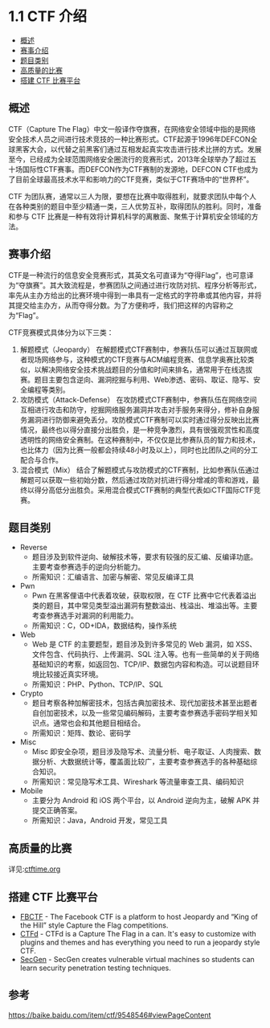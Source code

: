 # 1.1 CTF 介绍

- [概述](#概述)
- [赛事介绍](#赛事介绍)
- [题目类别](#题目类别)
- [高质量的比赛](#高质量的比赛)
- [搭建 CTF 比赛平台](#搭建-ctf-比赛平台)


## 概述
CTF（Capture The Flag）中文一般译作夺旗赛，在网络安全领域中指的是网络安全技术人员之间进行技术竞技的一种比赛形式。CTF起源于1996年DEFCON全球黑客大会，以代替之前黑客们通过互相发起真实攻击进行技术比拼的方式。发展至今，已经成为全球范围网络安全圈流行的竞赛形式，2013年全球举办了超过五十场国际性CTF赛事。而DEFCON作为CTF赛制的发源地，DEFCON CTF也成为了目前全球最高技术水平和影响力的CTF竞赛，类似于CTF赛场中的“世界杯”。

CTF 为团队赛，通常以三人为限，要想在比赛中取得胜利，就要求团队中每个人在各种类别的题目中至少精通一类，三人优势互补，取得团队的胜利。同时，准备和参与 CTF 比赛是一种有效将计算机科学的离散面、聚焦于计算机安全领域的方法。


## 赛事介绍
CTF是一种流行的信息安全竞赛形式，其英文名可直译为“夺得Flag”，也可意译为“夺旗赛”。其大致流程是，参赛团队之间通过进行攻防对抗、程序分析等形式，率先从主办方给出的比赛环境中得到一串具有一定格式的字符串或其他内容，并将其提交给主办方，从而夺得分数。为了方便称呼，我们把这样的内容称之为“Flag”。

CTF竞赛模式具体分为以下三类：
1. 解题模式（Jeopardy）
在解题模式CTF赛制中，参赛队伍可以通过互联网或者现场网络参与，这种模式的CTF竞赛与ACM编程竞赛、信息学奥赛比较类似，以解决网络安全技术挑战题目的分值和时间来排名，通常用于在线选拔赛。题目主要包含逆向、漏洞挖掘与利用、Web渗透、密码、取证、隐写、安全编程等类别。
2. 攻防模式（Attack-Defense）
在攻防模式CTF赛制中，参赛队伍在网络空间互相进行攻击和防守，挖掘网络服务漏洞并攻击对手服务来得分，修补自身服务漏洞进行防御来避免丢分。攻防模式CTF赛制可以实时通过得分反映出比赛情况，最终也以得分直接分出胜负，是一种竞争激烈，具有很强观赏性和高度透明性的网络安全赛制。在这种赛制中，不仅仅是比参赛队员的智力和技术，也比体力（因为比赛一般都会持续48小时及以上），同时也比团队之间的分工配合与合作。
3. 混合模式（Mix）
结合了解题模式与攻防模式的CTF赛制，比如参赛队伍通过解题可以获取一些初始分数，然后通过攻防对抗进行得分增减的零和游戏，最终以得分高低分出胜负。采用混合模式CTF赛制的典型代表如iCTF国际CTF竞赛。


## 题目类别
- Reverse
  - 题目涉及到软件逆向、破解技术等，要求有较强的反汇编、反编译功底。主要考查参赛选手的逆向分析能力。
  - 所需知识：汇编语言、加密与解密、常见反编译工具
- Pwn
  - Pwn 在黑客俚语中代表着攻破，获取权限，在 CTF 比赛中它代表着溢出类的题目，其中常见类型溢出漏洞有整数溢出、栈溢出、堆溢出等。主要考查参赛选手对漏洞的利用能力。
  - 所需知识：C，OD+IDA，数据结构，操作系统
- Web
  - Web 是 CTF 的主要题型，题目涉及到许多常见的 Web 漏洞，如 XSS、文件包含、代码执行、上传漏洞、SQL 注入等。也有一些简单的关于网络基础知识的考察，如返回包、TCP/IP、数据包内容和构造。可以说题目环境比较接近真实环境。
  - 所需知识：PHP、Python、TCP/IP、SQL
- Crypto
  - 题目考察各种加解密技术，包括古典加密技术、现代加密技术甚至出题者自创加密技术，以及一些常见编码解码，主要考查参赛选手密码学相关知识点。通常也会和其他题目相结合。
  - 所需知识：矩阵、数论、密码学
- Misc
  - Misc 即安全杂项，题目涉及隐写术、流量分析、电子取证、人肉搜索、数据分析、大数据统计等，覆盖面比较广，主要考查参赛选手的各种基础综合知识。
  - 所需知识：常见隐写术工具、Wireshark 等流量审查工具、编码知识
- Mobile
  - 主要分为 Android 和 iOS 两个平台，以 Android 逆向为主，破解 APK 并提交正确答案。
  - 所需知识：Java，Android 开发，常见工具


## 高质量的比赛
详见:[ctftime.org](http://www.ctftime.org)


## 搭建 CTF 比赛平台
- [FBCTF](https://github.com/facebook/fbctf) - The Facebook CTF is a platform to host Jeopardy and “King of the Hill” style Capture the Flag competitions.
- [CTFd](https://github.com/CTFd/CTFd) - CTFd is a Capture The Flag in a can. It's easy to customize with plugins and themes and has everything you need to run a jeopardy style CTF.
- [SecGen](https://github.com/cliffe/SecGen) - SecGen creates vulnerable virtual machines so students can learn security penetration testing techniques.


## 参考
https://baike.baidu.com/item/ctf/9548546#viewPageContent
